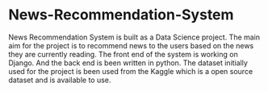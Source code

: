 # News-Recommendation-System
News Recommendation System is built as a Data Science project. 
The main aim for the project is to recommend news to the users based on the news they are currently reading. 
The front end of the system is working on Django. And the back end is been written in python. 
The dataset initially used for the project is been used from the Kaggle which is a open source dataset and is available to use.
